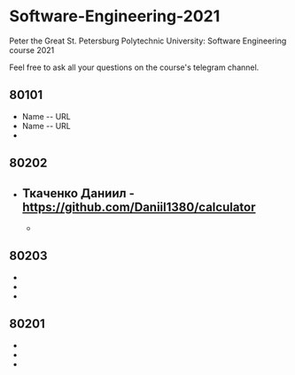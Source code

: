 # Software-Engineering-2021
Peter the Great St. Petersburg Polytechnic University: Software Engineering course 2021

Feel free to ask all your questions on the course's telegram channel.

## 80101

- Name -- URL
- Name -- URL
-

## 80202

- Ткаченко Даниил - https://github.com/Daniil1380/calculator
  -
  -

## 80203

-
-
-

## 80201

-
-
-
